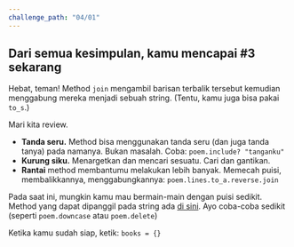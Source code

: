 ```yaml
---
challenge_path: "04/01"
---
```


## Dari semua kesimpulan, kamu mencapai \#3 sekarang

Hebat, teman! Method `join` mengambil barisan terbalik tersebut kemudian menggabung mereka menjadi sebuah string. (Tentu, kamu juga bisa pakai `to_s`.)

Mari kita review.

- **Tanda seru.** Method bisa menggunakan tanda seru (dan juga tanda tanya) pada namanya. Bukan masalah. Coba: `poem.include? "tanganku"`
- **Kurung siku.** Menargetkan dan mencari sesuatu. Cari dan gantikan.
- **Rantai** method membantumu melakukan lebih banyak. Memecah puisi, membalikkannya, menggabungkannya: `poem.lines.to_a.reverse.join`

Pada saat ini, mungkin kamu mau bermain-main dengan puisi sedikit. Method yang dapat dipanggil pada string ada [di sini](http://ruby-doc.org/core/String.html). Ayo coba-coba sedikit (seperti `poem.downcase` atau `poem.delete`)

Ketika kamu sudah siap, ketik: `books = {}`